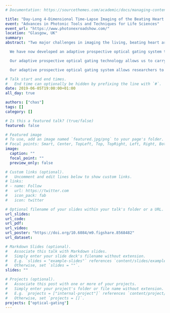 ```yaml
---
# Documentation: https://sourcethemes.com/academic/docs/managing-content/

title: "Day-Long 4-Dimensional Time-Lapse Imaging of the Beating Heart in Living Zebrafish"
event: "Advances in Photonic Tools and Techniques for Life Sciences"
event_url: "https://www.photonexroadshow.com/"
location: "Glasgow, UK"
summary:
abstract: "Two major challenges in imaging the living, beating heart are the contrasting problems of high-frequency heart beating and low-frequency morphological changes. Overcoming these problems is essential to quantifying physiological changes throughout heart development, repair and, in certain species, regeneration. We have previously demonstrated how using prospective optical gating, in combination with light-sheet microscopy, can allow the synchronised capture of 3D images of the in vivo beating zebrafish heart. However, prospective optical gating alone is limited to snapshots of the heart at chosen target heartbeat phases and only over the scale of tens of minutes.

  We have now developed an adaptive prospective optical gating system that we are using in combination with light-sheet microscopy to enable a range of 3D-timelapse imaging experiments. Here we will demonstrate this technology, highlight the benefits of reduced phototoxicity and demonstrate key areas where we have begun to exploit these technologies to further describe and understand cardiac function and dynamics.

  Our adaptive prospective optical gating technology allows us to carry out 48+ hour, in vivo, 3D-timelapse imaging of the computationally frozen heart across developmental stages, e.g. heart looping and trabeculation, and throughout injury response and repair. Imaging across these timescales is not possible with retrospective optical gating techniques, which lead to significant phototoxic responses: only with our adaptive prospective optical gating system are such longitudinal studies possible.

  Our adaptive prospective optical gating system allows researchers to study and understand cardiac development and repair with minimal photoresponse and without the use of chemicals or optogenetics to stop or modify the natural heart beating."

# Talk start and end times.
#   End time can optionally be hidden by prefixing the line with `#`.
date: 2019-06-05T19:00:00+01:00
all_day: true

authors: ["chas"]
tags: []
category: []

# Is this a featured talk? (true/false)
featured: false

# Featured image
# To use, add an image named `featured.jpg/png` to your page's folder.
# Focal points: Smart, Center, TopLeft, Top, TopRight, Left, Right, BottomLeft, Bottom, BottomRight.
image:
  caption: ""
  focal_point: ""
  preview_only: false

# Custom links (optional).
#   Uncomment and edit lines below to show custom links.
# links:
# - name: Follow
#   url: https://twitter.com
#   icon_pack: fab
#   icon: twitter

# Optional filename of your slides within your talk's folder or a URL.
url_slides:
url_code:
url_pdf:
url_video:
url_poster: "https://doi.org/10.6084/m9.figshare.8568482"
url_dataset:

# Markdown Slides (optional).
#   Associate this talk with Markdown slides.
#   Simply enter your slide deck's filename without extension.
#   E.g. `slides = "example-slides"` references `content/slides/example-slides.md`.
#   Otherwise, set `slides = ""`.
slides: ""

# Projects (optional).
#   Associate this post with one or more of your projects.
#   Simply enter your project's folder or file name without extension.
#   E.g. `projects = ["internal-project"]` references `content/project/deep-learning/index.md`.
#   Otherwise, set `projects = []`.
projects: ["optical-gating"]
---
```

